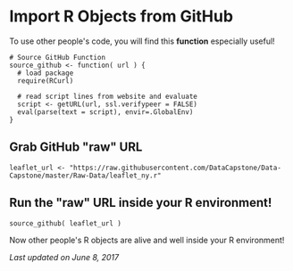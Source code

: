 # Import R Objects from GitHub

To use other people's code, you will find this **function** especially useful!

```
# Source GitHub Function
source_github <- function( url ) {
  # load package
  require(RCurl)
  
  # read script lines from website and evaluate
  script <- getURL(url, ssl.verifypeer = FALSE)
  eval(parse(text = script), envir=.GlobalEnv)
} 
```

## Grab GitHub "raw" URL
```
leaflet_url <- "https://raw.githubusercontent.com/DataCapstone/Data-Capstone/master/Raw-Data/leaflet_ny.r"
```
## Run the "raw" URL inside your R environment!
```
source_github( leaflet_url )
```
Now other people's R objects are alive and well inside your R environment!

*Last updated on June 8, 2017*
